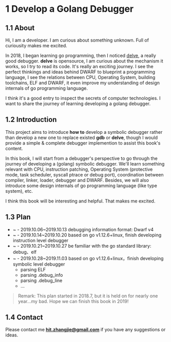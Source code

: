 # 1 Develop a Golang Debugger

## 1.1 About

Hi, I am a developer. I am curious about something unknown. Full of curiousity makes me excited. 

In 2018, I began learning go programming, then I noticed [delve](https://github.com/go-delve/delve), a really good debugger. **delve** is opensource, I am curious about the mechanism it works, so I try to read its code. It's really an exciting journey. I see the perfect thinkings and ideas behind DWARF to blueprint a programming language, I see the relations between CPU, Operating System, building toolchains, ELF and DWARF, it even improve my understanding of design internals of go programming language.

I think it's a good entry to inspect the secrets of computer technologies. I want to share the journey of learning developing a golang debugger.

## 1.2 Introduction

This project aims to introduce **how to** develop a symbolic debugger rather than develop a new one to replace existed **gdb** or **delve**, though I would provide a simple & complete debugger implemention to assist this book's content.

In this book, I will start from a debugger's perspective to go through the journey of developing a (golang) symbolic debugger. We'll learn something relevant with CPU, instruction patching, Operating System (protective mode, task scheduler, syscall ptrace or debug port), coordination between compiler, linker, loader, debugger and DWARF. Besides, we will also introduce some design internals of go programming language (like type system), etc.

I think this book will be interesting and helpful. That makes me excited.

## 1.3 Plan

- ~ - 2019.10.06~2019.10.13 debugging information format: Dwarf v4
- ~ - 2019.10.14~2019.10.20 based on go v1.12.6+linux, finish developing instruction level debugger
- ~ - 2019.10.21~2019.10.27 be familiar with the go standard library: debug、elf
- ~ - 2019.10.28~2019.11.03 based on go v1.12.6+linux，finish developing symbolic level debugger
    - parsing ELF
    - parsing .debug_info
    - parsing .debug_line
    - ...

>Remark: This plan started in 2018.7, but it is held on for nearly one year...my bad.
>        Hope we can finish this book in 2019!

## 1.4 Contact

Please contact me **hit.zhangjie@gmail.com** if you have any suggestions or ideas.

